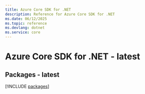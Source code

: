```yaml
---
title: Azure Core SDK for .NET
description: Reference for Azure Core SDK for .NET
ms.date: 06/12/2025
ms.topic: reference
ms.devlang: dotnet
ms.service: core
---
```

# Azure Core SDK for .NET - latest
## Packages - latest
[!INCLUDE [packages](core-index.md)]